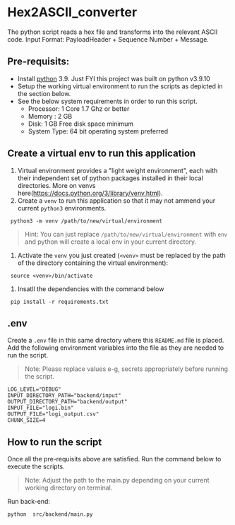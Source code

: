 # Hex2ASCII_converter
The python script reads a hex file and transforms into the relevant ASCII code. Input Format: PayloadHeader + Sequence Number + Message. 


## Pre-requisits:
 - Install [python](https://www.python.org/downloads/) 3.9. Just FYI this project was built on python v3.9.10
 - Setup the working virtual environment to run the scripts as depicted in the section below.
 - See the below system requirements in order to run this script.
    - Processor: 1 Core 1.7 Ghz or better
    - Memory : 2 GB
    - Disk:  1 GB Free disk space minimum
    - System Type: 64 bit operating system preferred

## Create a virtual env to run this application
 1. Virtual environment provides a "light weight environment", each with their independent set of python packages installed in their local directories. More on venvs here(https://docs.python.org/3/library/venv.html).
 1. Create a `venv` to run this application so that it may not ammend your current `python3` environments.
 ```
  python3 -m venv /path/to/new/virtual/environment
 ```
 > Hint: You can just replace `/path/to/new/virtual/environment` with `env` and python will create a local env in your current directory.
 1. Activate the `venv` you just created (`<venv>` must be replaced by the path of the directory containing the virtual environment):
 ```
  source <venv>/bin/activate
 ```
 1. Insatll the dependencies with the command below

 ```
  pip install -r requirements.txt
 ```

 ## .env
 Create a `.env` file in this same directory where this `README.md` file is placed. Add the following environment variables into the file as they are needed to run the script.
 > Note: Please replace values e-g, secrets appropriately before running the script.
 ```
 LOG_LEVEL="DEBUG"
 INPUT_DIRECTORY_PATH="backend/input"
 OUTPUT_DIRECTORY_PATH="backend/output"
 INPUT_FILE="logi.bin"
 OUTPUT_FILE="logi_output.csv"
 CHUNK_SIZE=4
 ```

 ## How to run the script
 Once all the pre-requisits above are satisfied. Run the command below to execute the scripts.
 > Note: Adjust the path to the main.py depending on your current working directory on terminal.

 Run back-end:
 ```
 python  src/backend/main.py
 ```
